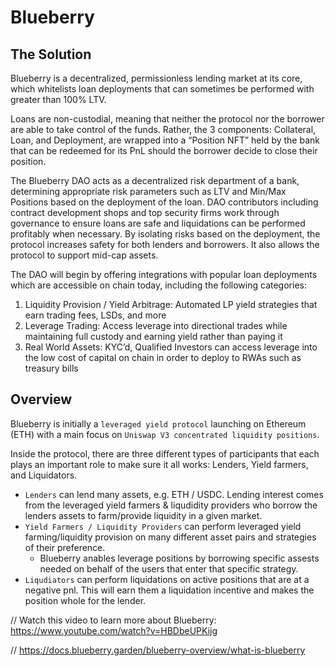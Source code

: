 # Blueberry

## The Solution

Blueberry is a decentralized, permissionless lending market at its core, which whitelists loan deployments that can sometimes be performed with greater than 100% LTV.

Loans are non-custodial, meaning that neither the protocol nor the borrower are able to take control of the funds. 
Rather, the 3 components: Collateral, Loan, and Deployment, are wrapped into a “Position NFT” held by the bank that can be 
redeemed for its PnL should the borrower decide to close their position.

The Blueberry DAO acts as a decentralized risk department of a bank, determining appropriate risk parameters such as LTV 
and Min/Max Positions based on the deployment of the loan. DAO contributors including contract development shops and top 
security firms work through governance to ensure loans are safe and liquidations can be performed profitably when necessary. 
By isolating risks based on the deployment, the protocol increases safety for both lenders and borrowers. 
It also allows the protocol to support mid-cap assets.

The DAO will begin by offering integrations with popular loan deployments which are accessible on chain today, including the following categories:
1. Liquidity Provision / Yield Arbitrage: Automated LP yield strategies that earn trading fees, LSDs, and more
2. Leverage Trading: Access leverage into directional trades while maintaining full custody and earning yield rather than paying it
3. Real World Assets: KYC’d, Qualified Investors can access leverage into the low cost of capital on chain in order to deploy to RWAs such as treasury bills

## Overview

Blueberry is initially a `leveraged yield protocol` launching on Ethereum (ETH) with a main focus on `Uniswap V3 concentrated liquidity positions`.

Inside the protocol, there are three different types of participants that each plays an important role to make sure it all works: Lenders, Yield farmers, and Liquidators.

- `Lenders` can lend many assets, e.g. ETH / USDC. Lending interest comes from the leveraged yield farmers & liqudidity providers who borrow the lenders assets to farm/provide liquidity in a given market.
- `Yield Farmers / Liquidity Providers` can perform leveraged yield farming/liquidity provision on many different asset pairs and strategies of their preference.
    - Blueberry anables leverage positions by borrowing specific assests needed on behalf of the users that enter that specific strategy.
- `Liqudiators` can perform liquidations on active positions that are at a negative pnl. This will earn them a liquidation incentive and makes the position whole for the lender.

// Watch this video to learn more about Blueberry: https://www.youtube.com/watch?v=HBDbeUPKijg

// https://docs.blueberry.garden/blueberry-overview/what-is-blueberry